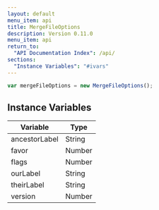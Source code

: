 ```yaml
---
layout: default
menu_item: api
title: MergeFileOptions
description: Version 0.11.0
menu_item: api
return_to:
  "API Documentation Index": /api/
sections:
  "Instance Variables": "#ivars"
---
```


```js
var mergeFileOptions = new MergeFileOptions();
```

## <a name="ivars"></a>Instance Variables

| Variable | Type |
| --- | --- |
| <a name="ancestorLabel"></a>ancestorLabel | String |
| <a name="favor"></a>favor | Number |
| <a name="flags"></a>flags | Number |
| <a name="ourLabel"></a>ourLabel | String |
| <a name="theirLabel"></a>theirLabel | String |
| <a name="version"></a>version | Number |


